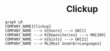 <h1 align="center">Clickup</h1>

```mermaid
graph LR
COMPANY_NAME{Clickup}
COMPANY_NAME ---> U{Users} ---> UN[1]
COMPANY_NAME ---> R{Repositories} ---> RN[209]
COMPANY_NAME ---> G{Gists} ---> GN[21]
COMPANY_NAME ---> ML{Most Used<br>Languages}
```
